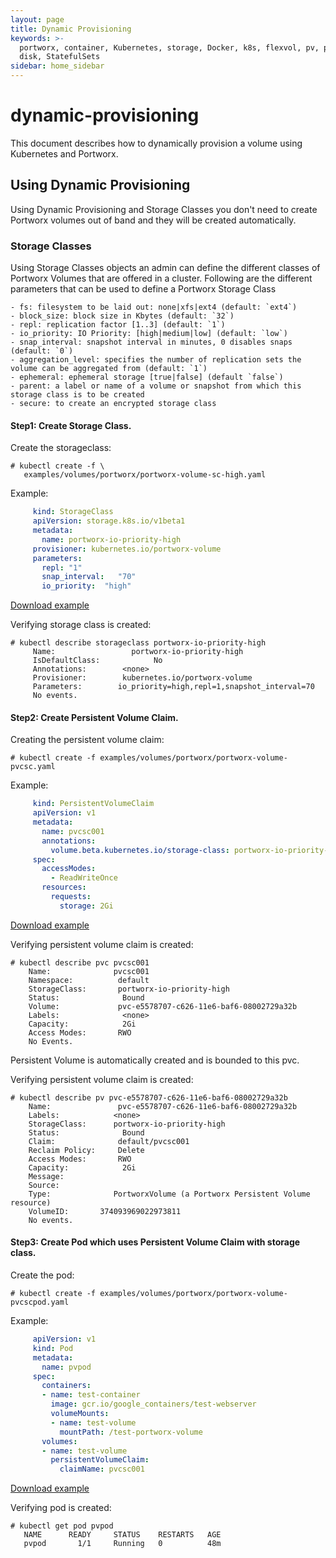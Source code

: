 ```yaml
---
layout: page
title: Dynamic Provisioning
keywords: >-
  portworx, container, Kubernetes, storage, Docker, k8s, flexvol, pv, persistent
  disk, StatefulSets
sidebar: home_sidebar
---
```


# dynamic-provisioning

This document describes how to dynamically provision a volume using Kubernetes and Portworx.

## Using Dynamic Provisioning

Using Dynamic Provisioning and Storage Classes you don't need to create Portworx volumes out of band and they will be created automatically.

### Storage Classes

Using Storage Classes objects an admin can define the different classes of Portworx Volumes that are offered in a cluster. Following are the different parameters that can be used to define a Portworx Storage Class

```text
- fs: filesystem to be laid out: none|xfs|ext4 (default: `ext4`)
- block_size: block size in Kbytes (default: `32`)
- repl: replication factor [1..3] (default: `1`)
- io_priority: IO Priority: [high|medium|low] (default: `low`)
- snap_interval: snapshot interval in minutes, 0 disables snaps (default: `0`)
- aggregation_level: specifies the number of replication sets the volume can be aggregated from (default: `1`)
- ephemeral: ephemeral storage [true|false] (default `false`)
- parent: a label or name of a volume or snapshot from which this storage class is to be created
- secure: to create an encrypted storage class
```

#### Step1: Create Storage Class.

Create the storageclass:

```text
# kubectl create -f \
   examples/volumes/portworx/portworx-volume-sc-high.yaml
```

Example:

```yaml
     kind: StorageClass
     apiVersion: storage.k8s.io/v1beta1
     metadata:
       name: portworx-io-priority-high
     provisioner: kubernetes.io/portworx-volume
     parameters:
       repl: "1"
       snap_interval:   "70"
       io_priority:  "high"
```

[Download example](https://github.com/venkatpx/px-docs/tree/3f39ba94d6d6d91385dcd6792eb6da61d0016b4d/k8s-samples/portworx-volume-sc-high.yaml?raw=true)

Verifying storage class is created:

```text
# kubectl describe storageclass portworx-io-priority-high
     Name:                 portworx-io-priority-high
     IsDefaultClass:            No
     Annotations:        <none>
     Provisioner:        kubernetes.io/portworx-volume
     Parameters:        io_priority=high,repl=1,snapshot_interval=70
     No events.
```

#### Step2: Create Persistent Volume Claim.

Creating the persistent volume claim:

```text
# kubectl create -f examples/volumes/portworx/portworx-volume-pvcsc.yaml
```

Example:

```yaml
     kind: PersistentVolumeClaim
     apiVersion: v1
     metadata:
       name: pvcsc001
       annotations:
         volume.beta.kubernetes.io/storage-class: portworx-io-priority-high
     spec:
       accessModes:
         - ReadWriteOnce
       resources:
         requests:
           storage: 2Gi
```

[Download example](https://github.com/venkatpx/px-docs/tree/3f39ba94d6d6d91385dcd6792eb6da61d0016b4d/k8s-samples/portworx-volume-pvcsc.yaml?raw=true)

Verifying persistent volume claim is created:

```text
# kubectl describe pvc pvcsc001
    Name:              pvcsc001
    Namespace:          default
    StorageClass:       portworx-io-priority-high
    Status:              Bound
    Volume:             pvc-e5578707-c626-11e6-baf6-08002729a32b
    Labels:              <none>
    Capacity:            2Gi
    Access Modes:       RWO
    No Events.
```

Persistent Volume is automatically created and is bounded to this pvc.

Verifying persistent volume claim is created:

```text
# kubectl describe pv pvc-e5578707-c626-11e6-baf6-08002729a32b
    Name:               pvc-e5578707-c626-11e6-baf6-08002729a32b
    Labels:            <none>
    StorageClass:      portworx-io-priority-high
    Status:              Bound
    Claim:              default/pvcsc001
    Reclaim Policy:     Delete
    Access Modes:       RWO
    Capacity:            2Gi
    Message:
    Source:
    Type:              PortworxVolume (a Portworx Persistent Volume resource)
    VolumeID:       374093969022973811
    No events.
```

#### Step3: Create Pod which uses Persistent Volume Claim with storage class.

Create the pod:

```text
# kubectl create -f examples/volumes/portworx/portworx-volume-pvcscpod.yaml
```

Example:

```yaml
     apiVersion: v1
     kind: Pod
     metadata:
       name: pvpod
     spec:
       containers:
       - name: test-container
         image: gcr.io/google_containers/test-webserver
         volumeMounts:
         - name: test-volume
           mountPath: /test-portworx-volume
       volumes:
       - name: test-volume
         persistentVolumeClaim:
           claimName: pvcsc001
```

[Download example](https://github.com/venkatpx/px-docs/tree/3f39ba94d6d6d91385dcd6792eb6da61d0016b4d/k8s-samples/portworx-volume-pvcscpod.yaml?raw=true)

Verifying pod is created:

```text
# kubectl get pod pvpod
   NAME      READY     STATUS    RESTARTS   AGE
   pvpod       1/1     Running   0          48m
```

